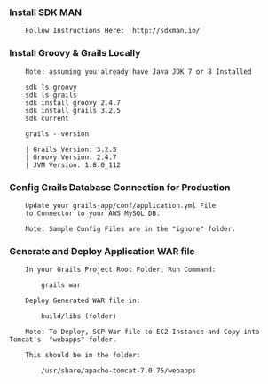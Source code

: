### Install SDK MAN

```
	Follow Instructions Here:  http://sdkman.io/
```

### Install Groovy & Grails Locally

```
	Note: assuming you already have Java JDK 7 or 8 Installed
	
	sdk ls groovy
    sdk ls grails
    sdk install groovy 2.4.7
    sdk install grails 3.2.5
    sdk current

    grails --version

    | Grails Version: 3.2.5
    | Groovy Version: 2.4.7
    | JVM Version: 1.8.0_112
```

### Config Grails Database Connection for Production

```
	Update your grails-app/conf/application.yml File
	to Connector to your AWS MySQL DB.  
	
	Note: Sample Config Files are in the "ignore" folder.
```

### Generate and Deploy Application WAR file

```
	In your Grails Project Root Folder, Run Command:
	
		grails war
		
	Deploy Generated WAR file in:
	
		build/libs (folder)
		
	Note: To Deploy, SCP War file to EC2 Instance and Copy into Tomcat's  "webapps" folder.  
	
	This should be in the folder:
	
		/usr/share/apache-tomcat-7.0.75/webapps
```
	
